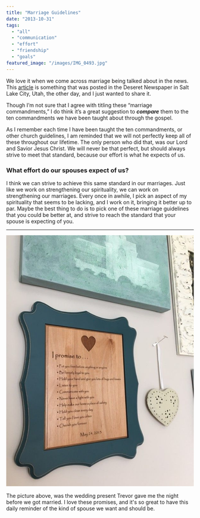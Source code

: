 ```yaml
---
title: "Marriage Guidelines"
date: "2013-10-31"
tags:
  - "all"
  - "communication"
  - "effort"
  - "friendship"
  - "goals"
featured_image: "/images/IMG_0493.jpg"
---
```


We love it when we come across marriage being talked about in the news. This [article](http://www.deseretnews.com/article/865589051/The-10-marriage-commandments-How-to-make-daily-choices-to-love-your-spouse.html) is something that was posted in the Deseret Newspaper in Salt Lake City, Utah, the other day, and I just wanted to share it.

Though I’m not sure that I agree with titling these “marriage commandments,” I do think it’s a great suggestion to **_compare_** them to the ten commandments we have been taught about through the gospel.

As I remember each time I have been taught the ten commandments, or other church guidelines, I am reminded that we will not perfectly keep all of these throughout our lifetime. The only person who did that, was our Lord and Savior Jesus Christ. We will never be that perfect, but should always strive to meet that standard, because our effort is what he expects of us.

### What effort do our spouses expect of us?

I think we can strive to achieve this same standard in our marriages. Just like we work on strengthening our spirituality, we can work on strengthening our marriages. Every once in awhile, I pick an aspect of my spirituality that seems to be lacking, and I work on it, bringing it better up to par. Maybe the best thing to do is to pick one of these marriage guidelines that you could be better at, and strive to reach the standard that your spouse is expecting of you.

* * *

![Marriage promises, marriage vows, sticking to promises in marriage, marriage advice, marriage help, keys to relationships](/images/IMG_0493.jpg)

The picture above, was the wedding present Trevor gave me the night before we got married. I love these promises, and it's so great to have this daily reminder of the kind of spouse we want and should be.
